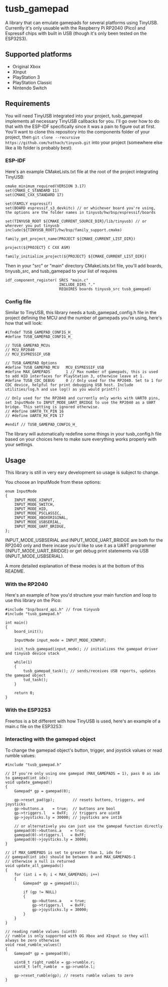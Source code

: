# tusb_gamepad
A library that can emulate gamepads for several platforms using TinyUSB. Currently it's only usuable with the Raspberry Pi RP2040 (Pico) and Espressif chips with built in USB (though it's only been tested on the ESP32S3).

## Supported platforms
- Original Xbox
- XInput
- PlayStation 3
- PlayStation Classic
- Nintendo Switch

## Requirements
You will need TinyUSB integrated into your project, tusb_gamepad implements all necessary TinyUSB callbacks for you. I'll go over how to do that with the ESP-IDF specifically since it was a pain to figure out at first. You'll want to clone this repository into the components folder of your project, then ```git clone --recursive https://github.com/hathach/tinyusb.git``` into your project (somewhere else like a lib folder is probably best).
### ESP-IDF
Here's an example CMakeLists.txt file at the root of the project integrating TinyUSB:
```
cmake_minimum_required(VERSION 3.17)
set(CMAKE_C_STANDARD 11)
set(CMAKE_CXX_STANDARD 17)

set(FAMILY espressif)
set(BOARD espressif_s3_devkitc) // or whichever board you're using, the options are the folder names in tinyusb/hw/bsp/espressif/boards

set(TINYUSB_ROOT ${CMAKE_CURRENT_SOURCE_DIR}/lib/tinyusb) // or wherever you put tinyusb
include(${TINYUSB_ROOT}/hw/bsp/family_support.cmake)

family_get_project_name(PROJECT ${CMAKE_CURRENT_LIST_DIR})

project(${PROJECT} C CXX ASM)

family_initialize_project(${PROJECT} ${CMAKE_CURRENT_LIST_DIR})
```
Then in your "src" or "main" directory CMakeLists.txt file, you'll add boards, tinyusb_src, and tusb_gamepad to your list of requires
```
idf_component_register( SRCS "main.c" 
                        INCLUDE_DIRS "."
                        REQUIRES boards tinyusb_src tusb_gamepad)
```
### Config file
Similar to TinyUSB, this library needs a tusb_gamepad_config.h file in the project defining the MCU and the number of gamepads you're using, here's how that will look:

```
#ifndef TUSB_GAMEPAD_CONFIG_H_
#define TUSB_GAMEPAD_CONFIG_H_

// TUSB_GAMEPAD_MCUs
// MCU_RP2040 
// MCU_ESPRESSIF_USB

// TUSB_GAMEPAD Options
#define TUSB_GAMEPAD_MCU   MCU_ESPRESSIF_USB
#define MAX_GAMEPADS       1 // Max number of gamepads, this is used to add HID interfaces for PlayStation 3, otherwise leave at 1.
#define TUSB_CDC_DEBUG     0 // Only used for the RP2040. Set to 1 for CDC device, helpful for print debugging USB host. Include utilities/log.h and use log() as you would printf()

// Only used for the RP2040 and currently only works with UART0 pins, set InputMode to INPUT_MODE_UART_BRIDGE to use the RP2040 as a UART bridge. This setting is ignored otherwise.
// #define UART0_TX_PIN 16 
// #define UART0_RX_PIN 17

#endif // TUSB_GAMEPAD_CONFIG_H_
```
The library will automatically redefine some things in your tusb_config.h file based on your choices here to make sure everything works properly with your settings.

## Usage
This library is still in very eary development so usage is subject to change. 

You choose an InputMode from these options:
```
enum InputMode
{
    INPUT_MODE_XINPUT,
    INPUT_MODE_SWITCH,
    INPUT_MODE_HID,
    INPUT_MODE_PSCLASSIC,
    INPUT_MODE_XBOXORIGINAL,
    INPUT_MODE_USBSERIAL,
    INPUT_MODE_UART_BRIDGE,
};
```

INPUT_MODE_USBSERIAL and INPUT_MODE_UART_BRIDGE are both for the RP2040 only and there incase you'd like to use it as a UART programmer (INPUT_MODE_UART_BRIDGE) or get debug print statements via USB (INPUT_MODE_USBSERIAL). 

A more detailed explanation of these modes is at the bottom of this README.

### With the RP2040
Here's an example of how you'd structure your main function and loop to use this library on the Pico:

```
#include "bsp/board_api.h" // from tinyusb
#include "tusb_gamepad.h"

int main()
{
    board_init();

    InputMode input_mode = INPUT_MODE_XINPUT;

    init_tusb_gamepad(input_mode); // initializes the gamepad driver and tinyusb device stack

    while(1)
    {
        tusb_gamepad_task(); // sends/receives USB reports, updates the gamepad object
        tud_task();
    }

    return 0;
}
```

### With the ESP32S3
Freertos is a bit different with how TinyUSB is used, here's an example of a main.c file on the ESP32S3:



### Interacting with the gamepad object
To change the gamepad object's button, trigger, and joystick values or read rumble values:
```
#include "tusb_gamepad.h"

// If you're only using one gamepad (MAX_GAMEPADS = 1), pass 0 as idx to gamepad(int idx):
void update_gamepad()
{
    Gamepad* gp = gamepad(0);

    gp->reset_pad(gp);        // resets buttons, triggers, and joysticks
    gp->buttons.a    = true;  // buttons are bool
    gp->triggers.l   = 0xFF;  // triggers are uint8
    gp->joysticks.ly = 30000; // joysticks are int16

    // or alternatively you can just use the gamepad function directly
    gamepad(0)->buttons.a    = true; 
    gamepad(0)->triggers.l   = 0xFF; 
    gamepad(0)->joysticks.ly = 30000;
}

// if MAX_GAMEPADS is set to greater than 1, idx for
// gamepad(int idx) should be between 0 and MAX_GAMEPADS-1
// otherwise a null is returned
void update_all_gamepads()
{
    for (int i = 0; i < MAX_GAMEPADS; i++)
    {
        Gamepad* gp = gamepad(i);

        if (gp != NULL)
        {
            gp->buttons.a    = true; 
            gp->triggers.l   = 0xFF; 
            gp->joysticks.ly = 30000;
        }
    }
}

// reading rumble values (uint8)
// rumble is only supported with OG Xbox and XInput so they will always be zero otherwise
void read_rumble_values()
{
    Gamepad* gp = gamepad(0);

    uint8_t right_rumble = gp->rumble.r;
    uint8_t left_rumble  = gp->rumble.l;

    gp->reset_rumble(gp); // resets rumble values to zero
}
```